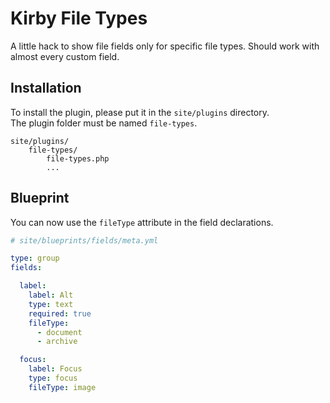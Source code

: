# Kirby File Types
A little hack to show file fields only for specific file types. Should work with almost every custom field.

## Installation
To install the plugin, please put it in the `site/plugins` directory.  
The plugin folder must be named `file-types`.

```
site/plugins/
    file-types/
        file-types.php
        ...
```

## Blueprint
You can now use the `fileType` attribute in the field declarations.
```yml
# site/blueprints/fields/meta.yml

type: group
fields:

  label:
    label: Alt
    type: text
    required: true
    fileType:
      - document
      - archive

  focus:
    label: Focus
    type: focus
    fileType: image

```
